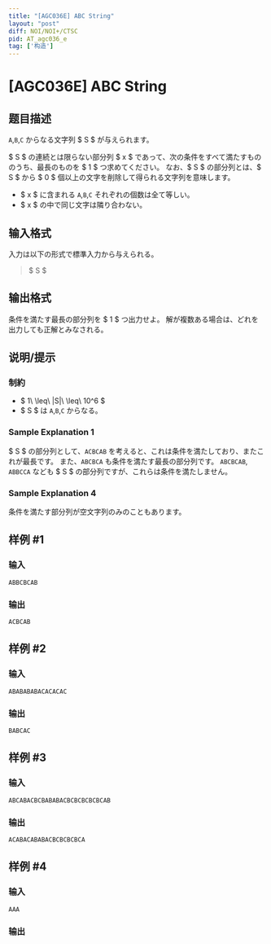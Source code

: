 ```yaml
---
title: "[AGC036E] ABC String"
layout: "post"
diff: NOI/NOI+/CTSC
pid: AT_agc036_e
tag: ['构造']
---
```


# [AGC036E] ABC String

## 题目描述

[problemUrl]: https://atcoder.jp/contests/agc036/tasks/agc036_e

`A`,`B`,`C` からなる文字列 $ S $ が与えられます。

$ S $ の連続とは限らない部分列 $ x $ であって、次の条件をすべて満たすもののうち、最長のものを $ 1 $ つ求めてください。 なお、$ S $ の部分列とは、$ S $ から $ 0 $ 個以上の文字を削除して得られる文字列を意味します。

- $ x $ に含まれる `A`,`B`,`C` それぞれの個数は全て等しい。
- $ x $ の中で同じ文字は隣り合わない。

## 输入格式

入力は以下の形式で標準入力から与えられる。

> $ S $

## 输出格式

条件を満たす最長の部分列を $ 1 $ つ出力せよ。 解が複数ある場合は、どれを出力しても正解とみなされる。

## 说明/提示

### 制約

- $ 1\ \leq\ |S|\ \leq\ 10^6 $
- $ S $ は `A`,`B`,`C` からなる。

### Sample Explanation 1

$ S $ の部分列として、`ACBCAB` を考えると、これは条件を満たしており、またこれが最長です。 また、`ABCBCA` も条件を満たす最長の部分列です。 `ABCBCAB`, `ABBCCA` なども $ S $ の部分列ですが、これらは条件を満たしません。

### Sample Explanation 4

条件を満たす部分列が空文字列のみのこともあります。

## 样例 #1

### 输入

```
ABBCBCAB
```

### 输出

```
ACBCAB
```

## 样例 #2

### 输入

```
ABABABABACACACAC
```

### 输出

```
BABCAC
```

## 样例 #3

### 输入

```
ABCABACBCBABABACBCBCBCBCBCAB
```

### 输出

```
ACABACABABACBCBCBCBCA
```

## 样例 #4

### 输入

```
AAA
```

### 输出

```

```

